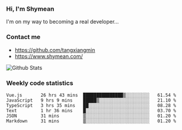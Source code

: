 ### Hi, I'm Shymean

I'm on my way to becoming a real developer...

### Contact me

- <https://github.com/tangxiangmin>
- <https://www.shymean.com/>

![Github Stats](https://github-readme-stats.vercel.app/api?username=tangxiangmin&show_icons=true&theme=dark)


###  Weekly code statistics

<!--START_SECTION:waka-->

```text
Vue.js       26 hrs 43 mins  ███████████████▒░░░░░░░░░   61.54 %
JavaScript   9 hrs 9 mins    █████▒░░░░░░░░░░░░░░░░░░░   21.10 %
TypeScript   3 hrs 35 mins   ██░░░░░░░░░░░░░░░░░░░░░░░   08.28 %
Text         1 hr 36 mins    █░░░░░░░░░░░░░░░░░░░░░░░░   03.70 %
JSON         31 mins         ▒░░░░░░░░░░░░░░░░░░░░░░░░   01.20 %
Markdown     31 mins         ▒░░░░░░░░░░░░░░░░░░░░░░░░   01.20 %
```

<!--END_SECTION:waka-->
